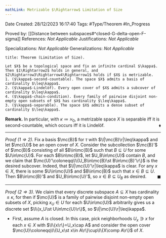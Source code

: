 ```yaml
---
mathLink: Metrizable $\Rightarrow$ Limitation of Size
---
```


<div class="topSpace"></div>

Date Created: 28/12/2023 16:17:40
Tags: #Type/Theorem #In_Progress

Proved by: [[Distance between subspaces#^closed-G-delta-open-F-sigma]]
References: <i>Not Applicable</i>
Justifications: <i>Not Applicable</i>

Specializations: <i>Not Applicable</i>
Generalizations: <i>Not Applicable</i>

``` ad-Theorem
title: Theorem (Limitation of Size).

Let $X$ be a topological space and fix an infinite cardinal $\kappa$. Then $1\Rightarrow2$ holds in general, and $2\Rightarrow3\Rightarrow4\Rightarrow1$ holds if $X$ is metrizable.
1. ($\kappa$-second-countable). The space $X$ admits a basis of cardinality $\leq\kappa$.
2. ($\kappa$-Lindelöf). Every open cover of $X$ admits a subcover of cardinality $\leq\kappa$.
4. ($\kappa$-chain-condition). Every family of pairwise disjoint non-empty open subsets of $X$ has cardinality $\leq\kappa$.
3. ($\kappa$-separable). The space $X$ admits a dense subset of cardinality $\leq\kappa$.

```

<b>Remark.</b> In particular, with $\kappa\coloneqq\aleph_0$, a metrizable space $X$ is separable iff it is second-countable, which occurs iff it is Lindelöf.<span style="float:right;">$\blacklozenge$</span>

---

<i>Proof $(1\Rightarrow2)$.</i> Fix a basis $\mc{B}$ for $\tau$ with $\l|\mc{B}\r|\leq\kappa$ and let $\mc{U}$ be an open cover of $X$. Consider the subcollection $\mc{B}'$ of $\mc{B}$ consisting of all $B\in\mc{B}$ such that $B\subseteq U$ for some $U\in\mc{U}$. For each $B\in\mc{B}$, let $U_B\in\mc{U}$ contain $B$, and we claim that $\mc{U}'\coloneqq\l\{U_B\in\mc{B}\st B\in\mc{B}'\r\}$ is the desired subcover. Indeed, that $\l|\mc{U}'\r|\leq\kappa$ is clear. For any $x\in X$, there is some $U\in\mc{U}$ and $B\in\mc{B}$ such that $x\in B\subseteq U$. Then $B\in\mc{B}'$ and $U_B\in\mc{U}'$, so $x\in B\subseteq U_B$ as desired.<span style="float:right;">$\blacksquare$</span>

---


<i>Proof $(2\Rightarrow3)$.</i> We claim that every discrete subspace $A\subseteq X$ has cardinality $\leq\kappa$, for then if $\mc{U}$ is a family of pairwise disjoint non-empty open subsets of $X$, picking $x_U\in U$ for each $U\in\mc{U}$ arbitrarily gives us a discrete set $\l\{x_U\st U\in\mc{U}\r\}$, so $\l|\mc{U}\r|\leq\kappa$.
* First, assume $A$ is closed. In this case, pick neighborhoods $U_x\ni x$ for each $x\in X$ with $\l\{x\r\}=U_x\cap A$ and consider the open cover $\mc{U}\coloneqq\l\{U_x\st x\in A\r\}\cup\l\{X\comp A\r\}$ of $X$.
